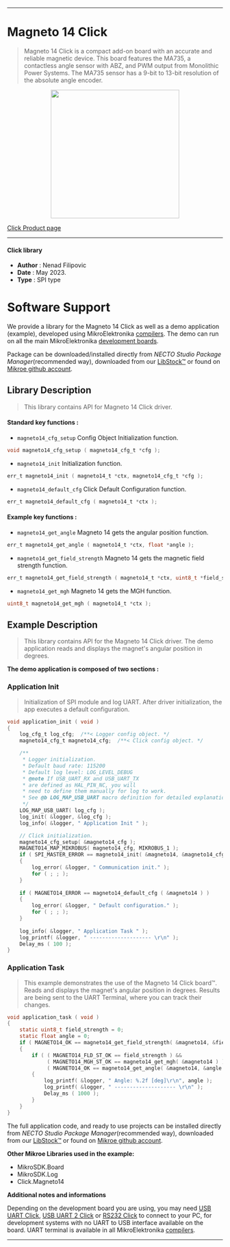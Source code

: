 
---
# Magneto 14 Click

> Magneto 14 Click is a compact add-on board with an accurate and reliable magnetic device. This board features the MA735, a contactless angle sensor with ABZ, and PWM output from Monolithic Power Systems. The MA735 sensor has a 9-bit to 13-bit resolution of the absolute angle encoder.

<p align="center">
  <img src="https://download.mikroe.com/images/click_for_ide/magneto14_click.png" height=300px>
</p>

[Click Product page](https://www.mikroe.com/magneto-14-click)

---


#### Click library

- **Author**        : Nenad Filipovic
- **Date**          : May 2023.
- **Type**          : SPI type


# Software Support

We provide a library for the Magneto 14 Click
as well as a demo application (example), developed using MikroElektronika
[compilers](https://www.mikroe.com/necto-studio).
The demo can run on all the main MikroElektronika [development boards](https://www.mikroe.com/development-boards).

Package can be downloaded/installed directly from *NECTO Studio Package Manager*(recommended way), downloaded from our [LibStock&trade;](https://libstock.mikroe.com) or found on [Mikroe github account](https://github.com/MikroElektronika/mikrosdk_click_v2/tree/master/clicks).

## Library Description

> This library contains API for Magneto 14 Click driver.

#### Standard key functions :

- `magneto14_cfg_setup` Config Object Initialization function.
```c
void magneto14_cfg_setup ( magneto14_cfg_t *cfg );
```

- `magneto14_init` Initialization function.
```c
err_t magneto14_init ( magneto14_t *ctx, magneto14_cfg_t *cfg );
```

- `magneto14_default_cfg` Click Default Configuration function.
```c
err_t magneto14_default_cfg ( magneto14_t *ctx );
```

#### Example key functions :

- `magneto14_get_angle` Magneto 14 gets the angular position function.
```c
err_t magneto14_get_angle ( magneto14_t *ctx, float *angle );
```

- `magneto14_get_field_strength` Magneto 14 gets the magnetic field strength function.
```c
err_t magneto14_get_field_strength ( magneto14_t *ctx, uint8_t *field_strength );
```

- `magneto14_get_mgh` Magneto 14 gets the MGH function.
```c
uint8_t magneto14_get_mgh ( magneto14_t *ctx );
```

## Example Description

> This library contains API for the Magneto 14 Click driver.
> The demo application reads and displays 
> the magnet's angular position in degrees.

**The demo application is composed of two sections :**

### Application Init

> Initialization of SPI module and log UART.
> After driver initialization, the app executes a default configuration.

```c
void application_init ( void )
{
    log_cfg_t log_cfg;  /**< Logger config object. */
    magneto14_cfg_t magneto14_cfg;  /**< Click config object. */

    /** 
     * Logger initialization.
     * Default baud rate: 115200
     * Default log level: LOG_LEVEL_DEBUG
     * @note If USB_UART_RX and USB_UART_TX 
     * are defined as HAL_PIN_NC, you will 
     * need to define them manually for log to work. 
     * See @b LOG_MAP_USB_UART macro definition for detailed explanation.
     */
    LOG_MAP_USB_UART( log_cfg );
    log_init( &logger, &log_cfg );
    log_info( &logger, " Application Init " );

    // Click initialization.
    magneto14_cfg_setup( &magneto14_cfg );
    MAGNETO14_MAP_MIKROBUS( magneto14_cfg, MIKROBUS_1 );
    if ( SPI_MASTER_ERROR == magneto14_init( &magneto14, &magneto14_cfg ) )
    {
        log_error( &logger, " Communication init." );
        for ( ; ; );
    }
    
    if ( MAGNETO14_ERROR == magneto14_default_cfg ( &magneto14 ) )
    {
        log_error( &logger, " Default configuration." );
        for ( ; ; );
    }
    
    log_info( &logger, " Application Task " );
    log_printf( &logger, " -------------------- \r\n" );
    Delay_ms ( 100 );
}
```

### Application Task

> This example demonstrates the use of the Magneto 14 Click board™.
> Reads and displays the magnet's angular position in degrees.
> Results are being sent to the UART Terminal, where you can track their changes.

```c
void application_task ( void )
{
    static uint8_t field_strength = 0;
    static float angle = 0;
    if ( MAGNETO14_OK == magneto14_get_field_strength( &magneto14, &field_strength ) )
    {
        if ( ( MAGNETO14_FLD_ST_OK == field_strength ) && 
             ( MAGNETO14_MGH_ST_OK == magneto14_get_mgh( &magneto14 ) ) && 
             ( MAGNETO14_OK == magneto14_get_angle( &magneto14, &angle ) ) )
        {
            log_printf( &logger, " Angle: %.2f [deg]\r\n", angle );
            log_printf( &logger, " -------------------- \r\n" );
            Delay_ms ( 1000 );
        }
    }
}
```

The full application code, and ready to use projects can be installed directly from *NECTO Studio Package Manager*(recommended way), downloaded from our [LibStock&trade;](https://libstock.mikroe.com) or found on [Mikroe github account](https://github.com/MikroElektronika/mikrosdk_click_v2/tree/master/clicks).

**Other Mikroe Libraries used in the example:**

- MikroSDK.Board
- MikroSDK.Log
- Click.Magneto14

**Additional notes and informations**

Depending on the development board you are using, you may need
[USB UART Click](https://www.mikroe.com/usb-uart-click),
[USB UART 2 Click](https://www.mikroe.com/usb-uart-2-click) or
[RS232 Click](https://www.mikroe.com/rs232-click) to connect to your PC, for
development systems with no UART to USB interface available on the board. UART
terminal is available in all MikroElektronika
[compilers](https://shop.mikroe.com/compilers).

---
